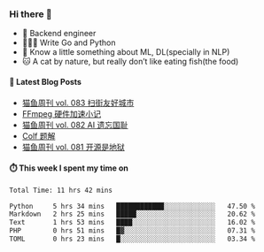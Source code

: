 ### Hi there 👋

- 🔧 Backend engineer
- 👨🏻‍💻 Write Go and Python
- 🔭 Know a little something about ML, DL(specially in NLP)
- 🐱 A cat by nature, but really don’t like eating fish(the food)

#### 📖 Latest Blog Posts
<!-- BLOG-POST-LIST:START -->
- [猫鱼周刊 vol. 083 扫街友好城市](https://ameow.xyz/archives/weekly-083)
- [FFmpeg 硬件加速小记](https://ameow.xyz/archives/ffmpeg-hardware-acclerate)
- [猫鱼周刊 vol. 082 AI 遗忘国耻](https://ameow.xyz/archives/weekly-082)
- [Colf 题解](https://ameow.xyz/archives/colf-solutions)
- [猫鱼周刊 vol. 081 开源是地狱](https://ameow.xyz/archives/weekly-081)
<!-- BLOG-POST-LIST:END -->

#### ⏱️ This week I spent my time on
<!--START_SECTION:waka-->

```txt
Total Time: 11 hrs 42 mins

Python     5 hrs 34 mins   ████████████░░░░░░░░░░░░░   47.50 %
Markdown   2 hrs 25 mins   █████░░░░░░░░░░░░░░░░░░░░   20.62 %
Text       1 hrs 53 mins   ████░░░░░░░░░░░░░░░░░░░░░   16.02 %
PHP        0 hrs 51 mins   █▓░░░░░░░░░░░░░░░░░░░░░░░   07.31 %
TOML       0 hrs 23 mins   █░░░░░░░░░░░░░░░░░░░░░░░░   03.34 %
```

<!--END_SECTION:waka-->

<!--
**LeslieLeung/LeslieLeung** is a ✨ _special_ ✨ repository because its `README.md` (this file) appears on your GitHub profile.

Here are some ideas to get you started:

- 🔭 I’m currently working on ...
- 🌱 I’m currently learning ...
- 👯 I’m looking to collaborate on ...
- 🤔 I’m looking for help with ...
- 💬 Ask me about ...
- 📫 How to reach me: ...
- 😄 Pronouns: ...
- ⚡ Fun fact: ...
-->
